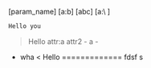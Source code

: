 [param_name]
[a:b] [abc]
[a:\ ]

```js hello
Hello you
```

> Hello attr:a attr2 - a -
- wha
< Hello
=============  fdsf
s